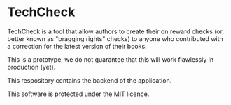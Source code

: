 # TechCheck   

TechCheck is a tool that allow authors to create their on reward checks (or, better known as "bragging rights" checks) to anyone who contributed with a correction for the latest version of their books.    

This is a prototype, we do not guarantee that this will work flawlessly in production (yet).   

This respository contains the backend of the application.    


This software is protected under the MIT licence.   